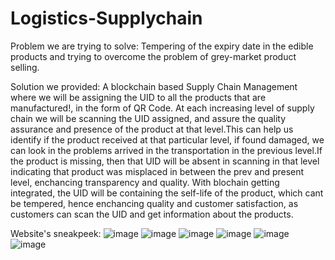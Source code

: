 # Logistics-Supplychain

Problem we are trying to solve: 
Tempering of the expiry date in the edible products and trying to overcome the problem of grey-market product selling.

Solution we provided: 
A blockchain based Supply Chain Management where we will be assigning the UID to all the products that are manufactured!, in the form of QR Code. At each increasing level of supply chain we will be scanning the UID assigned, and assure the quality assurance and presence of the product at that level.This can help us identify if the product received at that particular level, if found damaged, we can look in the problems arrived in the transportation in the previous level.If the product is missing, then that UID will be absent in scanning in that level indicating that product was misplaced in between the prev and present level, enchancing transparency and quality. With blochain getting integrated, the UID will be containing the self-life of the product, which cant be tempered, hence enchancing quality and customer satisfaction, as customers can scan the UID and get information about the products.


Website's sneakpeek:
![image](https://user-images.githubusercontent.com/94098866/219936013-c46ea5f7-f05c-47d3-aed0-09eca5c529c4.png)
![image](https://user-images.githubusercontent.com/94098866/219936032-dffb37c8-6c21-46c4-9270-d240c9cb22a2.png)
![image](https://user-images.githubusercontent.com/94098866/219936059-e3b5a98a-81ca-4391-b0f8-5bad6cc93c5d.png)
![image](https://user-images.githubusercontent.com/94098866/219936092-bc612076-0864-4274-a5c7-64175750cb10.png)
![image](https://user-images.githubusercontent.com/94098866/219936106-44a473fb-64c9-4818-bb61-9d20c3b4e1c2.png)
![image](https://user-images.githubusercontent.com/94098866/219936115-ec3613a3-39ae-4940-8865-95661ed94f6b.png)
